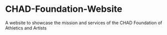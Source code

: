 # CHAD-Foundation-Website
A website to showcase the mission and services of the CHAD Foundation of Athletics and Artists
